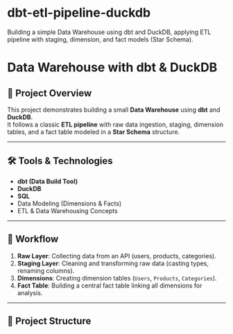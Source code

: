 # dbt-etl-pipeline-duckdb
Building a simple Data Warehouse using dbt and DuckDB, applying ETL pipeline with staging, dimension, and fact models (Star Schema).
# Data Warehouse with dbt & DuckDB

## 📌 Project Overview
This project demonstrates building a small **Data Warehouse** using **dbt** and **DuckDB**.  
It follows a classic **ETL pipeline** with raw data ingestion, staging, dimension tables, and a fact table modeled in a **Star Schema** structure.

---

## 🛠 Tools & Technologies
- **dbt (Data Build Tool)**
- **DuckDB**
- **SQL**
- Data Modeling (Dimensions & Facts)
- ETL & Data Warehousing Concepts

---

## 🔄 Workflow
1. **Raw Layer**: Collecting data from an API (users, products, categories).  
2. **Staging Layer**: Cleaning and transforming raw data (casting types, renaming columns).  
3. **Dimensions**: Creating dimension tables (`Users`, `Products`, `Categories`).  
4. **Fact Table**: Building a central fact table linking all dimensions for analysis.  

---

## 📂 Project Structure
